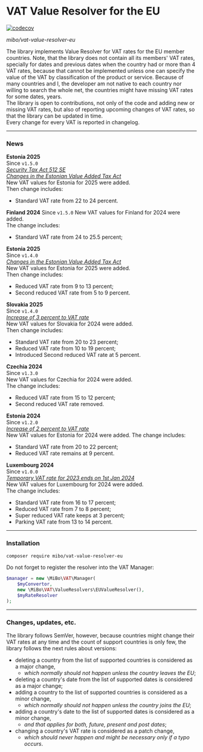 # VAT Value Resolver for the EU  
[![codecov](https://codecov.io/gh/4513/vat-value-resolver-eu/graph/badge.svg?token=X1l8bJImRU)](https://codecov.io/gh/4513/vat-value-resolver-eu)  

*mibo/vat-value-resolver-eu*  

 The library implements Value Resolver for VAT rates for the EU member countries. Note, that the library
does not contain all its members' VAT rates, specially for dates and previous dates when the country had or
more than 4 VAT rates, because that cannot be implemented unless one can specify the value of the VAT
by classification of the product or service. Because of many countries and I, the developer am not native
to each country nor willing to search the whole net, the countries might have missing VAT rates for some
dates, years.  
 The library is open to contributions, not only of the code and adding new or missing VAT rates, but also
of reporting upcoming changes of VAT rates, so that the library can be updated in time.  
 Every change for every VAT is reported in changelog.

---
### News

**Estonia 2025**  
Since `v1.5.0`  
*[Security Tax Act 512 SE](https://www.riigikogu.ee/tegevus/eelnoud/eelnou/34d9788f-38ac-4530-b10b-ad2447b3ecac/julgeolekumaksu-seaduse-eelnou-512-se/)*  
*[Changes in the Estonian Value Added Tax Act](https://www.emta.ee/en/business-client/taxes-and-payment/value-added-tax#from-01012025)*  
New VAT values for Estonia for 2025 were added.  
Then change includes:
* Standard VAT rate from 22 to 24 percent.

**Finland 2024**
Since `v1.5.0`
New VAT values for Finland for 2024 were added.  
The change includes:
* Standard VAT rate from 24 to 25.5 percent;

**Estonia 2025**  
Since `v1.4.0`  
*[Changes in the Estonian Value Added Tax Act](https://www.emta.ee/en/business-client/taxes-and-payment/value-added-tax#from-01012025)*  
New VAT values for Estonia for 2025 were added.  
Then change includes:
* Reduced VAT rate from 9 to 13 percent;
* Second reduced VAT rate from 5 to 9 percent.

**Slovakia 2025**  
Since `v1.4.0`  
*[Increase of 3 percent to VAT rate](https://www.epi.sk/zz/2024-278#cl-VII)*  
New VAT values for Slovakia for 2024 were added.  
Then change includes:  
* Standard VAT rate from 20 to 23 percent;
* Reduced VAT rate from 10 to 19 percent;
* Introduced Second reduced VAT rate at 5 percent.

**Czechia 2024**  
Since `v1.3.0`  
New VAT values for Czechia for 2024 were added.  
The change includes:  
* Reduced VAT rate from 15 to 12 percent;
* Second reduced VAT rate removed.

**Estonia 2024**  
Since `v1.2.0`  
*[Increase of 2 percent to VAT rate](https://www.riigikogu.ee/tegevus/eelnoud/eelnou/d0b2635d-5314-4d28-842b-b961c167350a/kaibemaksuseaduse-ja-maksukorralduse-seaduse-muutmise-seadus)*  
New VAT values for Estonia for 2024 were added.
The change includes:  
* Standard VAT rate from 20 to 22 percent;
* Reduced VAT rate remains at 9 percent.  

**Luxembourg 2024**  
Since `v1.0.0`   
*[Temporary VAT rate for 2023 ends on 1st Jan 2024](https://legilux.public.lu/eli/etat/leg/loi/2022/10/26/a534/jo)*  
New VAT values for Luxembourg for 2024 were added.  
The change includes:  
* Standard VAT rate from 16 to 17 percent;  
* Reduced VAT rate from 7 to 8 percent;
* Super reduced VAT rate keeps at 3 percent;
* Parking VAT rate from 13 to 14 percent.

---
### Installation

```bash
composer require mibo/vat-value-resolver-eu
```

Do not forget to register the resolver into the VAT Manager:
```php
$manager = new \MiBo\VAT\Manager(
    $myConvertor,
    new \MiBo\VAT\ValueResolvers\EUValueResolver(),
    $myRateResolver
);
```

---
### Changes, updates, etc.
 The library follows SemVer, however, because countries might change their VAT rates at any time and the
count of support countries is only few, the library follows the next rules about versions:
* deleting a country from the list of supported countries is considered as a major change,
  * *which normally should not happen unless the country leaves the EU*;
* deleting a country's date from the list of supported dates is considered as a major change;
* adding a country to the list of supported countries is considered as a minor change,
  * *which normally should not happen unless the country joins the EU*;
* adding a country's date to the list of supported dates is considered as a minor change,
  * *and that applies for both, future, present and post dates*;
* changing a country's VAT rate is considered as a patch change,
  * *which should never happen and might be necessary only if a typo occurs*.
